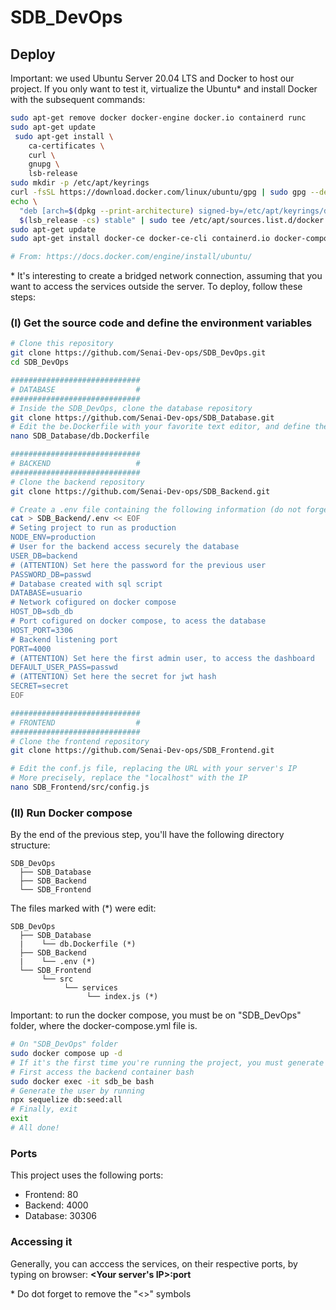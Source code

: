 # SDB_DevOps
## Deploy
Important: we used Ubuntu Server 20.04 LTS and Docker to host our project. If you only want to test it, virtualize the Ubuntu* and install Docker with the subsequent commands:
```bash
sudo apt-get remove docker docker-engine docker.io containerd runc
sudo apt-get update
 sudo apt-get install \
    ca-certificates \
    curl \
    gnupg \
    lsb-release
sudo mkdir -p /etc/apt/keyrings
curl -fsSL https://download.docker.com/linux/ubuntu/gpg | sudo gpg --dearmor -o /etc/apt/keyrings/docker.gpg
echo \
  "deb [arch=$(dpkg --print-architecture) signed-by=/etc/apt/keyrings/docker.gpg] https://download.docker.com/linux/ubuntu \
  $(lsb_release -cs) stable" | sudo tee /etc/apt/sources.list.d/docker.list > /dev/null
sudo apt-get update
sudo apt-get install docker-ce docker-ce-cli containerd.io docker-compose-plugin

# From: https://docs.docker.com/engine/install/ubuntu/
```
\* It's interesting to create a bridged network connection, assuming that you want to access the services outside the server.
To deploy, follow these steps:
### (I) Get the source code and define the environment variables
```bash
# Clone this repository
git clone https://github.com/Senai-Dev-ops/SDB_DevOps.git
cd SDB_DevOps
```
```bash
#############################
# DATABASE                  #
#############################
# Inside the SDB_DevOps, clone the database repository
git clone https://github.com/Senai-Dev-ops/SDB_Database.git
# Edit the be.Dockerfile with your favorite text editor, and define the mysql passwords
nano SDB_Database/db.Dockerfile
```
```bash
#############################
# BACKEND                   #
#############################
# Clone the backend repository
git clone https://github.com/Senai-Dev-ops/SDB_Backend.git

# Create a .env file containing the following information (do not forget to edit before executing):
cat > SDB_Backend/.env << EOF
# Seting project to run as production
NODE_ENV=production
# User for the backend access securely the database
USER_DB=backend
# (ATTENTION) Set here the password for the previous user
PASSWORD_DB=passwd
# Database created with sql script
DATABASE=usuario
# Network cofigured on docker compose
HOST_DB=sdb_db
# Port cofigured on docker compose, to acess the database
HOST_PORT=3306
# Backend listening port
PORT=4000
# (ATTENTION) Set here the first admin user, to access the dashboard
DEFAULT_USER_PASS=passwd
# (ATTENTION) Set here the secret for jwt hash
SECRET=secret
EOF
```
```bash
#############################
# FRONTEND                  #
#############################
# Clone the frontend repository
git clone https://github.com/Senai-Dev-ops/SDB_Frontend.git

# Edit the conf.js file, replacing the URL with your server's IP
# More precisely, replace the "localhost" with the IP
nano SDB_Frontend/src/config.js
```
### (II) Run Docker compose
By the end of the previous step, you'll have the following directory structure:
```
SDB_DevOps
  ├── SDB_Database
  ├── SDB_Backend
  └── SDB_Frontend
```
The files marked with (*) were edit:
```
SDB_DevOps
  ├── SDB_Database
  |    └── db.Dockerfile (*)
  ├── SDB_Backend
  |    └── .env (*)
  └── SDB_Frontend
       └── src
            └── services
                 └── index.js (*)
```
  
Important: to run the docker compose, you must be on "SDB_DevOps" folder, where the docker-compose.yml file is.
```bash
# On "SDB_DevOps" folder
sudo docker compose up -d
# If it's the first time you're running the project, you must generate the first admin user by running:
# First access the backend container bash
sudo docker exec -it sdb_be bash
# Generate the user by running
npx sequelize db:seed:all
# Finally, exit
exit
# All done!
```
### Ports
This project uses the following ports:
+ Frontend: 80
+ Backend: 4000
+ Database: 30306

### Accessing it
Generally, you can acccess the services, on their respective ports, by typing on browser: **<Your server's IP>:port**

\* Do dot forget to remove the "<>" symbols
